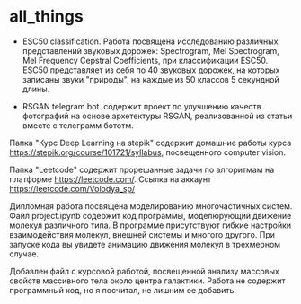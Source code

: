 # all_things

* ESC50 classification.
Работа посвящена исследованию различных представлений звуковых дорожек: Spectrogram, Mel Spectrogram, Mel Frequency Cepstral Coefficients, при классификации ESC50. ESC50 представляет из себя по 40 звуковых дорожек, на которых записаны звуки "природы", на каждые из 50 классов 5 секундной длины.


* RSGAN telegram bot.
содержит проект по улучшению качеств фотографий на основе архетектуры RSGAN, реализованной из статьи вместе с телеграмм бототм.



Папка "Курс Deep Learning на stepik" содержит домашние работы курса https://stepik.org/course/101721/syllabus, посвещенного computer vision.


Папка "Leetcode" содержит прорешанные задачи по алгоритмам на платформе https://leetcode.com/. 
Ссылка на аккаунт https://leetcode.com/Volodya_sp/





Дипломная работа посвящена моделированию многочастичных систем. Файл project.ipynb содержит код программы, моделюрующий движение молекул различного типа. В программе присутствуют гибкие настройки взаимодействия молекул, внешней системы и многого другого.  При запуске кода вы увидете анимацию движения молекул в трехмерном случае. 



Добавлен файл с курсовой работой, посвещенной анализу массовых свойств массивного тела около центра галактики. Работа не содержит программный код, но я посчитал, не лишним ее добавить.




